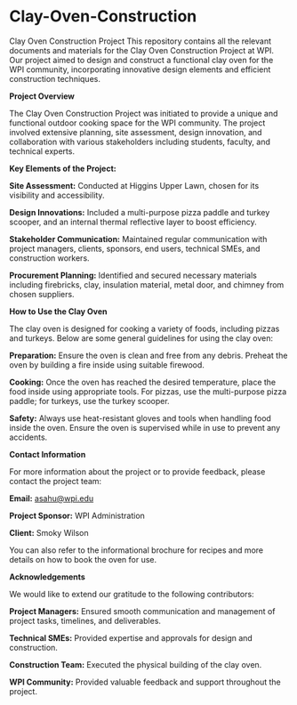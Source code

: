# Clay-Oven-Construction
Clay Oven Construction Project
This repository contains all the relevant documents and materials for the Clay Oven Construction Project at WPI. Our project aimed to design and construct a functional clay oven for the WPI community, incorporating innovative design elements and efficient construction techniques.

**Project Overview**

The Clay Oven Construction Project was initiated to provide a unique and functional outdoor cooking space for the WPI community. The project involved extensive planning, site assessment, design innovation, and collaboration with various stakeholders including students, faculty, and technical experts.

**Key Elements of the Project:**

**Site Assessment:**
Conducted at Higgins Upper Lawn, chosen for its visibility and accessibility.

**Design Innovations:**
Included a multi-purpose pizza paddle and turkey scooper, and an internal thermal reflective layer to boost efficiency.

**Stakeholder Communication:**
Maintained regular communication with project managers, clients, sponsors, end users, technical SMEs, and construction workers.

**Procurement Planning:**
Identified and secured necessary materials including firebricks, clay, insulation material, metal door, and chimney from chosen suppliers.

**How to Use the Clay Oven**

The clay oven is designed for cooking a variety of foods, including pizzas and turkeys. Below are some general guidelines for using the clay oven:

**Preparation:**
Ensure the oven is clean and free from any debris. Preheat the oven by building a fire inside using suitable firewood.

**Cooking:**
Once the oven has reached the desired temperature, place the food inside using appropriate tools. For pizzas, use the multi-purpose pizza paddle; for turkeys, use the turkey scooper.

**Safety:**
Always use heat-resistant gloves and tools when handling food inside the oven. Ensure the oven is supervised while in use to prevent any accidents.

**Contact Information**

For more information about the project or to provide feedback, please contact the project team:

**Email:**
asahu@wpi.edu

**Project Sponsor:**
WPI Administration

**Client:**
Smoky Wilson

You can also refer to the informational brochure for recipes and more details on how to book the oven for use.

**Acknowledgements**

We would like to extend our gratitude to the following contributors:

**Project Managers:**
Ensured smooth communication and management of project tasks, timelines, and deliverables.

**Technical SMEs:**
Provided expertise and approvals for design and construction.

**Construction Team:**
Executed the physical building of the clay oven.

**WPI Community:**
Provided valuable feedback and support throughout the project.
